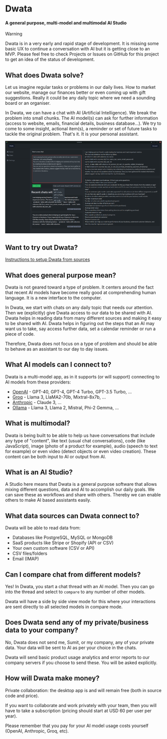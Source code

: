 # Dwata

#### A general purpose, multi-model and multimodal AI Studio

> [!WARNING]
>
> Dwata is in a very early and rapid stage of development.
> It is missing some basic UX to continue a conversation with AI but it is getting close to an MVP.
> Please feel free to check Projects or Issues on GitHub for this project to get an idea of the status of development.

## What does Dwata solve?

Let us imagine regular tasks or problems in our daily lives. How to market our website, manage our finances better or even coming up with gift suggestions. Really it could be any daily topic where we need a sounding board or an organiser.

In Dwata, we can have a chat with AI (Artificial Intelligence). We break the problem into small chunks. The AI model(s) can ask for further information (access to website, emails, financial details, business database...). We try to come to some insight, actional item(s), a reminder or set of future tasks to tackle the original problem. That's it. It is your personal assistant.

![Recent chats with AI models](docs/assets/Home_screen_recent_chat_threads_0.0.2.png?raw=true "Recent chats with AI models")

## Want to try out Dwata?

[Instructions to setup Dwata from sources](./docs/SETUP.md)

## What does general purpose mean?

Dwata is not geared toward a type of problem. It centers around the fact that recent AI models have become really good at comprehending human language. It is a new interface to the computer.

In Dwata, we start with chats on any daily topic that needs our attention. Then we (explicitly) give Dwata access to our data to be shared with AI. Dwata helps in reading data from many different sources and making it easy to be shared with AI. Dwata helps in figuring out the steps that an AI may want us to take, say access further data, set a calendar reminder or run a piece of code.

Therefore, Dwata does not focus on a type of problem and should be able to behave as an assistant to our day to day issues.

## What AI models can I connect to?

Dwata is a multi-model app, as in it supports (or will support) connecting to AI models from these providers:

- [OpenAI](https://platform.openai.com/docs/models) - GPT-40, GPT-4, GPT-4 Turbo, GPT-3.5 Turbo, ...
- [Groq](https://console.groq.com/docs/models) - Llama 3, LlaMA2-70b, Mixtral-8x7b, ...
- [Anthropic](https://www.anthropic.com/product) - Claude 3, ...
- [Ollama](https://ollama.com/library) - Llama 3, Llama 2, Mistral, Phi-2 Gemma, ...

## What is multimodal?

Dwata is being built to be able to help us have conversations that include any type of "content", like text (usual chat conversations), code (like JavaScript), image (photo of a product for example), audio (speech to text for example) or even video (detect objects or even video creation). These content can be both input to AI or output from AI.

## What is an AI Studio?

A Studio here means that Dwata is a general purpose software that allows mixing different questions, data and AI to accomplish our daily goals. We can save these as workflows and share with others. Thereby we can enable others to make AI based assistants easily.

## What data sources can Dwata connect to?

Dwata will be able to read data from:

- Databases like PostgreSQL, MySQL or MongoDB
- SaaS products like Stripe or Shopify (API or CSV)
- Your own custom software (CSV or API)
- CSV files/folders
- Email (IMAP)

## Can I compare chat from different models?

Yes! In Dwata, you start a chat thread with an AI model. Then you can go into the thread and select to `compare` to any number of other models.

Dwata will have a side by side view mode for this where your interactions are sent directly to all selected models in compare mode.

## Does Dwata send any of my private/business data to your company?

No, Dwata does not send me, Sumit, or my company, any of your private data. Your data will be sent to AI as per your choice in the chats.

Dwata will send basic product usage analytics and error reports to our company servers if you choose to send these. You will be asked explicitly.

## How will Dwata make money?

Private collaboration: the desktop app is and will remain free (both in source code and price).

If you want to collaborate and work privately with your team, then you will have to take a subscription (pricing should start at USD 60 per user per year).

Please remember that you pay for your AI model usage costs yourself (OpenAI, Anthropic, Groq, etc).
